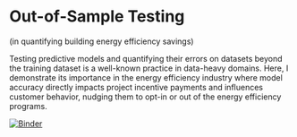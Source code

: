 # Out-of-Sample Testing
(in quantifying building energy efficiency savings)

Testing predictive models and quantifying their errors on datasets beyond the training dataset is a well-known practice in data-heavy domains. Here, I demonstrate its importance in the energy efficiency industry where model accuracy directly impacts project incentive payments and influences customer behavior, nudging them to opt-in or out of the energy efficiency programs.   

[![Binder](https://mybinder.org/badge_logo.svg)](https://mybinder.org/v2/gh/MeeraSharma/out-of-sample-testing/HEAD)
